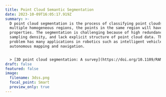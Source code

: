 ```yaml
---
title: Point Cloud Semantic Segmentation
date: 2023-10-09T16:05:17.919Z
summary: >-
  D point cloud segmentation is the process of classifying point clouds into
  multiple homogeneous regions, the points in the same region will have the same
  properties. The segmentation is challenging because of high redundancy, uneven
  sampling density, and lack explicit structure of point cloud data. This
  problem has many applications in robotics such as intelligent vehicles,
  autonomous mapping and navigation.


  > [3D point cloud segmentation: A survey](https://doi.org/10.1109/RAM.2013.6758588)
draft: false
featured: false
image:
  filename: 3dss.png
  focal_point: Smart
  preview_only: true
---
```

